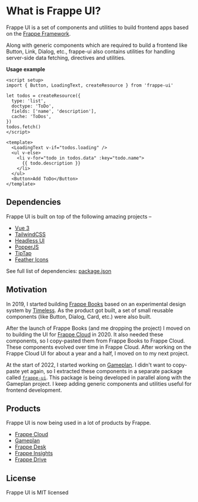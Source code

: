 # What is Frappe UI?

Frappe UI is a set of components and utilities to build frontend apps based on
the [Frappe Framework](https://frappeframework.com).

Along with generic components which are required to build a frontend like
Button, Link, Dialog, etc., frappe-ui also contains utilities for handling
server-side data fetching, directives and utilities.

**Usage example**

```vue
<script setup>
import { Button, LoadingText, createResource } from 'frappe-ui'

let todos = createResource({
  type: 'list',
  doctype: 'ToDo',
  fields: ['name', 'description'],
  cache: 'ToDos',
})
todos.fetch()
</script>

<template>
  <LoadingText v-if="todos.loading" />
  <ul v-else>
    <li v-for="todo in todos.data" :key="todo.name">
      {{ todo.description }}
    </li>
  </ul>
  <Button>Add ToDo</Button>
</template>
```

## Dependencies

Frappe UI is built on top of the following amazing projects &ndash;

- [Vue 3](https://vuejs.org)
- [TailwindCSS](https://tailwindcss.com)
- [Headless UI](https://headlessui.com)
- [PopperJS](https://popper.js.org/)
- [TipTap](https://tiptap.dev)
- [Feather Icons](https://feathericons.com)

See full list of dependencies:
[package.json](https://github.com/frappe/frappe-ui/blob/main/package.json)

## Motivation

In 2019, I started building [Frappe Books](https://frappebooks.com) based on an
experimental design system by [Timeless](https://timeless.co). As the product
got built, a set of small reusable components (like Button, Dialog, Card, etc.)
were also built.

After the launch of Frappe Books (and me dropping the project) I moved on to
building the UI for [Frappe Cloud](https://frappecloud.com) in 2020. It also
needed these components, so I copy-pasted them from Frappe Books to Frappe
Cloud. These components evolved over time in Frappe Cloud. After working on the
Frappe Cloud UI for about a year and a half, I moved on to my next project.

At the start of 2022, I started working on
[Gameplan](https://github.com/frappe/gameplan). I didn't want to copy-paste yet
again, so I extracted these components in a separate package called
[`frappe-ui`](https://npm.im/frappe-ui). This package is being developed in
parallel along with the Gameplan project. I keep adding generic components and
utilities useful for frontend development.

## Products

Frappe UI is now being used in a lot of products by Frappe.

- [Frappe Cloud](https://frappecloud.com)
- [Gameplan](https://github.com/frappe/gameplan)
- [Frappe Desk](https://frappedesk.com)
- [Frappe Insights](https://github.com/frappe/insights)
- [Frappe Drive](https://github.com/frappe/drive)

## License

Frappe UI is MIT licensed

<style>
:root {
  --gray-50: #F9FAFA;
  --gray-100: #F4F5F6;
  --gray-200: #EBEEF0;
  --gray-300: #DCE0E3;
  --gray-400: #C0C6CC;
  --gray-500: #98A1A9;
  --gray-600: #687178;
  --gray-700: #505A62;
  --gray-800: #333C44;
  --gray-900: #1F272E;

  --blue-50: #F0F8FE;
  --blue-100: #D3E9FC;
  --blue-200: #A7D3F9;
  --blue-300: #7CBCF5;
  --blue-400: #50A6F2;
  --blue-500: #2490EF;
  --blue-600: #1579D0;
  --blue-700: #1366AE;
  --blue-800: #154875;
  --blue-900: #1A4469;

  --vp-c-text-light-1: var(--gray-900);
  --vp-c-text-light-2: var(--gray-700);
  --vp-c-text-light-3: var(--gray-500);
  --vp-c-text-light-4: var(--gray-300);

  --vp-c-white-soft: var(--gray-50);
  --vp-c-white-mute: var(--gray-50);
  --vp-c-black: var(--gray-900);

  --vp-c-gray-light-1: var(--gray-500);
  --vp-c-gray-light-2: var(--gray-400);
  --vp-c-gray-light-3: var(--gray-300);
  --vp-c-gray-light-4: var(--gray-200);
  --vp-c-gray-light-5: var(--gray-100);

  --vp-c-divider-light-1: var(--gray-200);
  --vp-c-divider-light-2: var(--gray-300);

  --vp-c-brand-darker: var(--blue-700);
  --vp-c-brand-dark: var(--blue-600);
  --vp-c-brand: var(--blue-500);
  --vp-c-brand-light: var(--blue-400);
  --vp-c-brand-lighter: var(--blue-200);
}
</style>
